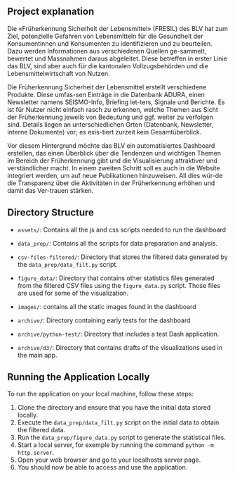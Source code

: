 ## Project explanation
Die «Früherkennung Sicherheit der Lebensmittel» (FRESIL) des BLV hat zum Ziel, potenzielle Gefahren von Lebensmitteln für die Gesundheit der Konsumentinnen und Konsumenten zu identifizieren und zu beurteilen. Dazu werden Informationen aus verschiedenen Quellen ge-sammelt, bewertet und Massnahmen daraus abgeleitet. Diese betreffen in erster Linie das BLV, sind aber auch für die kantonalen Vollzugsbehörden und die Lebensmittelwirtschaft von Nutzen.

Die Früherkennung Sicherheit der Lebensmittel erstellt verschiedene Produkte. Diese umfas-sen Einträge in die Datenbank ADURA, einen Newsletter namens SEISMO-Info, Briefing let-ters, Signale und Berichte. Es ist für Nutzer nicht einfach rasch zu erkennen, welche Themen aus Sicht der Früherkennung jeweils von Bedeutung und ggf. weiter zu verfolgen sind. Details liegen an unterschiedlichen Orten (Datenbank, Newsletter, interne Dokumente) vor; es exis-tiert zurzeit kein Gesamtüberblick.

Vor diesem Hintergrund möchte das BLV ein automatisiertes Dashboard erstellen, das einen Überblick über die Tendenzen und wichtigen Themen im Bereich der Früherkennung gibt und die Visualisierung attraktiver und verständlicher macht. In einem zweiten Schritt soll es auch in die Website integriert werden, um auf neue Publikationen hinzuweisen. All dies wür-de die Transparenz über die Aktivitäten in der Früherkennung erhöhen und damit das Ver-trauen stärken.


## Directory Structure

- `assets/`: Contains all the js and css scripts needed to run the dashboard

- `data_prep/`: Contains all the scripts for data preparation and analysis. 

- `csv-files-filtered/`: Directory that stores the filtered data generated by the `data_prep/data_filt.py` script.

- `figure_data/`: Directory that contains other statistics files generated from the filtered CSV files using the `figure_data.py` script. Those files are used for some of the visualization.

- `images/`: contains all the static images found in the dashboard

- `archive/`: Directory containing early tests for the dashboard

- `archive/python-test/`: Directory that includes a test Dash application.

- `archive/d3/`: Directory that contains drafts of the visualizations used in the main app.


## Running the Application Locally

To run the application on your local machine, follow these steps:

1. Clone the directory and ensure that you have the initial data stored locally.
2. Execute the `data_prep/data_filt.py` script on the initial data to obtain the filtered data.
3. Run the `data_prep/figure_data.py` script to generate the statistical files.
4. Start a local server, for exemple by running the command `python -m http.server`.
5. Open your web browser and go to your localhosts server page.
6. You should now be able to access and use the application.
